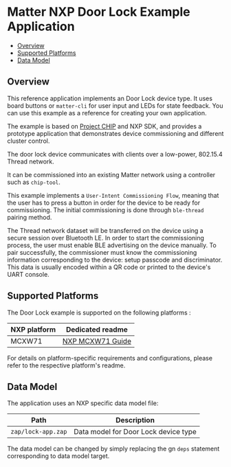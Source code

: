 # Matter NXP Door Lock Example Application

- [Overview](#overview)
- [Supported Platforms](#supported-platforms)
- [Data Model](#data-model)

<a name="overview"></a>

## Overview

This reference application implements an Door Lock device type. It uses board
buttons or `matter-cli` for user input and LEDs for state feedback. You can use
this example as a reference for creating your own application.

The example is based on
[Project CHIP](https://github.com/project-chip/connectedhomeip) and NXP SDK, and
provides a prototype application that demonstrates device commissioning and
different cluster control.

The door lock device communicates with clients over a low-power, 802.15.4 Thread network.

It can be commissioned into an existing Matter network using a controller such
as `chip-tool`.

This example implements a `User-Intent Commissioning Flow`, meaning that the user
has to press a button in order for the device to be ready for commissioning. The
initial commissioning is done through `ble-thread` pairing method.

The Thread network dataset will be transferred on the device using a secure
session over Bluetooth LE. In order to start the commissioning process, the user
must enable BLE advertising on the device manually. To pair successfully, the
commissioner must know the commissioning information corresponding to the
device: setup passcode and discriminator. This data is usually encoded within a
QR code or printed to the device's UART console.

<a name="supported-platforms"></a>

## Supported Platforms

The Door Lock example is supported on the following platforms :

| NXP platform        | Dedicated readme                                                             |
| ------------------- | ---------------------------------------------------------------------------- |
| MCXW71              | [NXP MCXW71 Guide](../../../docs/platforms/nxp/nxp_mcxw71_guide.md)          |

For details on platform-specific requirements and configurations, please refer
to the respective platform's readme.

<a name="data-model"></a>

## Data Model

The application uses an NXP specific data model file:

| Path               | Description                          |
| ------------------ | ------------------------------------ |
| `zap/lock-app.zap` | Data model for Door Lock device type |

The data model can be changed by simply replacing the gn `deps` statement
corresponding to data model target.
